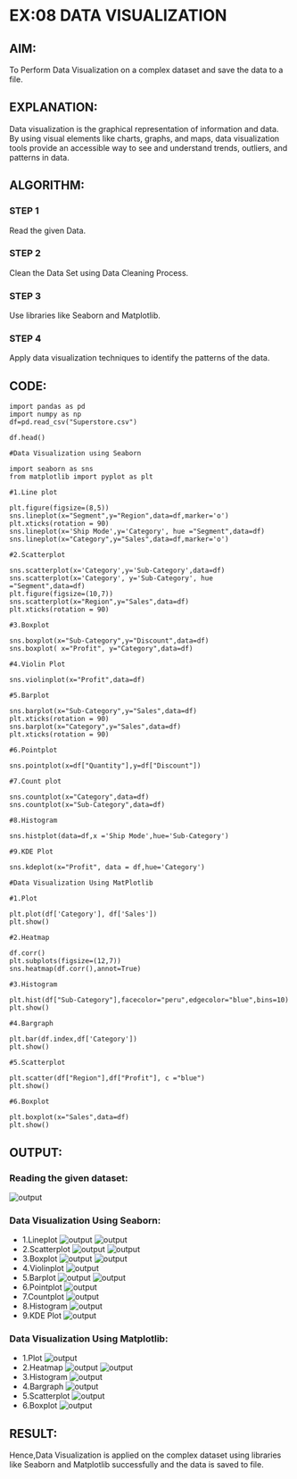# EX:08 DATA VISUALIZATION

## AIM:
To Perform Data Visualization on a complex dataset and save the data to a file. 

## EXPLANATION:
Data visualization is the graphical representation of information and data. By using visual elements like charts, graphs, and maps, data visualization tools provide an accessible way to see and understand trends, outliers, and patterns in data.

## ALGORITHM:
### STEP 1
Read the given Data.
### STEP 2
Clean the Data Set using Data Cleaning Process.
### STEP 3
Use libraries like Seaborn and Matplotlib.
### STEP 4
Apply data visualization techniques to identify the patterns of the data.


## CODE:
```
import pandas as pd
import numpy as np
df=pd.read_csv("Superstore.csv")

df.head()

#Data Visualization using Seaborn

import seaborn as sns
from matplotlib import pyplot as plt

#1.Line plot

plt.figure(figsize=(8,5))
sns.lineplot(x="Segment",y="Region",data=df,marker='o')
plt.xticks(rotation = 90)
sns.lineplot(x='Ship Mode',y='Category', hue ="Segment",data=df)
sns.lineplot(x="Category",y="Sales",data=df,marker='o')

#2.Scatterplot

sns.scatterplot(x='Category',y='Sub-Category',data=df)
sns.scatterplot(x='Category', y='Sub-Category', hue ="Segment",data=df)
plt.figure(figsize=(10,7))
sns.scatterplot(x="Region",y="Sales",data=df)
plt.xticks(rotation = 90)

#3.Boxplot

sns.boxplot(x="Sub-Category",y="Discount",data=df)
sns.boxplot( x="Profit", y="Category",data=df)

#4.Violin Plot

sns.violinplot(x="Profit",data=df)

#5.Barplot

sns.barplot(x="Sub-Category",y="Sales",data=df)
plt.xticks(rotation = 90)
sns.barplot(x="Category",y="Sales",data=df)
plt.xticks(rotation = 90)

#6.Pointplot

sns.pointplot(x=df["Quantity"],y=df["Discount"])

#7.Count plot

sns.countplot(x="Category",data=df)
sns.countplot(x="Sub-Category",data=df)

#8.Histogram

sns.histplot(data=df,x ='Ship Mode',hue='Sub-Category')

#9.KDE Plot

sns.kdeplot(x="Profit", data = df,hue='Category')

#Data Visualization Using MatPlotlib

#1.Plot

plt.plot(df['Category'], df['Sales'])
plt.show()

#2.Heatmap

df.corr()
plt.subplots(figsize=(12,7))
sns.heatmap(df.corr(),annot=True)

#3.Histogram

plt.hist(df["Sub-Category"],facecolor="peru",edgecolor="blue",bins=10)
plt.show()

#4.Bargraph

plt.bar(df.index,df['Category'])
plt.show()

#5.Scatterplot

plt.scatter(df["Region"],df["Profit"], c ="blue")
plt.show()              

#6.Boxplot

plt.boxplot(x="Sales",data=df)
plt.show()
```
## OUTPUT:
### Reading the given dataset:
![output](./pic1.png)
### Data Visualization Using Seaborn:
* 1.Lineplot
![output](./pic2.png)
![output](./pic3.png)
* 2.Scatterplot
![output](./pic4.png)
![output](./pic5.png)
* 3.Boxplot
![output](./pic6.png)
![output](./pic7.png)
* 4.Violinplot
![output](./pic8.png)
* 5.Barplot
![output](./pic9.png)
![output](./pic10.png)
* 6.Pointplot
![output](./pic11.png)
* 7.Countplot
![output](./pic12.png)
* 8.Histogram
![output](./pic13.png)
* 9.KDE Plot
![output](./pic14.png)
### Data Visualization Using Matplotlib:
* 1.Plot
![output](./pic15.png)
* 2.Heatmap
![output](./pic16.png)
![output](./pic17.png)
* 3.Histogram
![output](./pic20.png)
* 4.Bargraph
![output](./pic21.png)
* 5.Scatterplot
![output](./pic22.png)
* 6.Boxplot
![output](./pic23.png)

## RESULT:
Hence,Data Visualization is applied on the complex dataset using libraries like Seaborn and Matplotlib successfully and the data is saved to file.
